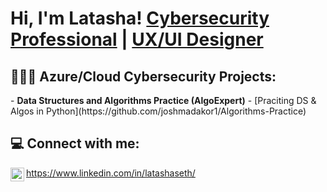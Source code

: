 <h1>Hi, I'm Latasha! 
  <a href="https://www.linkedin.com/in/latashaseth/">Cybersecurity Professional</a> | <a href="https://uxfol.io/Latashaseth-UXDesigner">UX/UI Designer</a></h1>

<h2>👩🏾‍💻 Azure/Cloud Cybersecurity Projects:</h2>
- <b>Data Structures and Algorithms Practice (AlgoExpert)</b>
  - [Praciting DS & Algos in Python](https://github.com/joshmadakor1/Algorithms-Practice)

<h2> 💻 Connect with me:</h2>

https://www.linkedin.com/in/latashaseth/
[<img align="left" alt="JoshMadakor | LinkedIn" width="22px" src="https://cdn.jsdelivr.net/npm/simple-icons@v3/icons/linkedin.svg" />][linkedin]

[linkedin]: https://www.linkedin.com/in/latashaseth/


